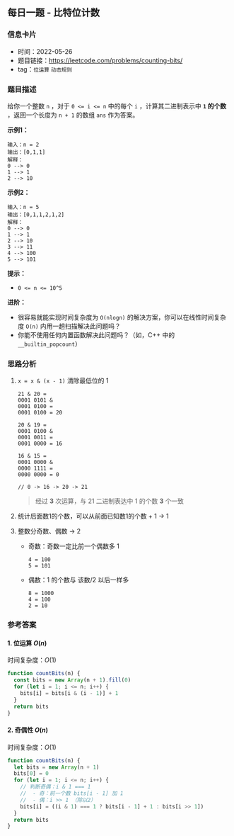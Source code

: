 ## 每日一题 - 比特位计数

### 信息卡片

- 时间：2022-05-26
- 题目链接：https://leetcode.com/problems/counting-bits/
- tag：`位运算` `动态规则`

### 题目描述

给你一个整数 `n` ，对于 `0 <= i <= n` 中的每个 `i` ，计算其二进制表示中 __`1` 的个数__ ，返回一个长度为 `n + 1` 的数组 `ans` 作为答案。

**示例1：**

```
输入：n = 2
输出：[0,1,1]
解释：
0 --> 0
1 --> 1
2 --> 10
```

**示例2：**

```
输入：n = 5
输出：[0,1,1,2,1,2]
解释：
0 --> 0
1 --> 1
2 --> 10
3 --> 11
4 --> 100
5 --> 101
```

**提示：**

- `0 <= n <= 10^5`

**进阶：** 

- 很容易就能实现时间复杂度为 `O(nlogn)` 的解决方案，你可以在线性时间复杂度 `O(n)` 内用一趟扫描解决此问题吗？
- 你能不使用任何内置函数解决此问题吗？（如，C++ 中的 `__builtin_popcount`）

### 思路分析

1. `x = x & (x - 1)` 清除最低位的 1

    ```
    21 & 20 =
    0001 0101 &
    0001 0100 =
    0001 0100 = 20

    20 & 19 =
    0001 0100 &
    0001 0011 =
    0001 0000 = 16

    16 & 15 =
    0001 0000 &
    0000 1111 =
    0000 0000 = 0

    // 0 -> 16 -> 20 -> 21
    ```

    > 经过 __3__ 次运算，与 21 二进制表达中 1 的个数 __3__ 个一致

2. 统计后面数1的个数，可以从前面已知数1的个数 + 1 → 1
3. 整数分奇数、偶数 → 2

    - 奇数：奇数一定比前一个偶数多 1

        ```
        4 = 100
        5 = 101
        ```

    - 偶数：1 的个数与 该数/2 以后一样多

        ```
        8 = 1000
        4 = 100
        2 = 10
        ```

### 参考答案

#### 1. 位运算 $O(n)$

时间复杂度：$O(1)$

```javascript {.line-numbers}
function countBits(n) {
  const bits = new Array(n + 1).fill(0)
  for (let i = 1; i <= n; i++) {
    bits[i] = bits[i & (i - 1)] + 1
  }
  return bits
}
```

#### 2. 奇偶性 $O(n)$

时间复杂度：$O(1)$

```javascript {.line-numbers}
function countBits(n) {
  let bits = new Array(n + 1)
  bits[0] = 0
  for (let i = 1; i <= n; i++) {
    // 判断奇偶：i & 1 === 1
    //  - 奇：前一个数 bits[i - 1] 加 1
    //  - 偶：i >> 1 （除以2）
    bits[i] = ((i & 1) === 1 ? bits[i - 1] + 1 : bits[i >> 1])
  }
  return bits
}
```